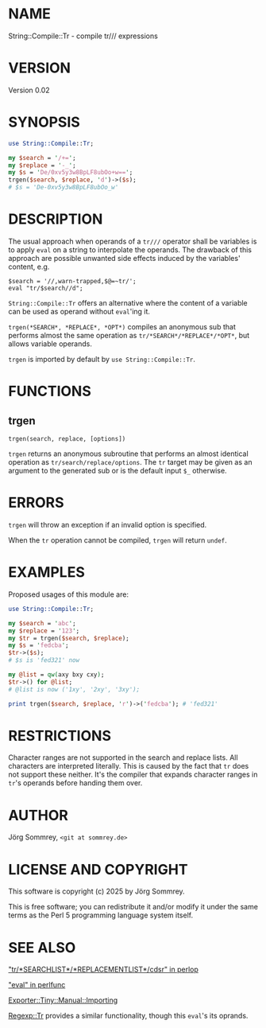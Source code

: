 # NAME

String::Compile::Tr - compile tr/// expressions

# VERSION

Version 0.02

# SYNOPSIS

```perl
use String::Compile::Tr;

my $search = '/+=';
my $replace = '-_';
my $s = 'De/0xv5y3w8BpLF8ubOo+w==';
trgen($search, $replace, 'd')->($s);
# $s = 'De-0xv5y3w8BpLF8ubOo_w'
```

# DESCRIPTION

The usual approach when operands of a `tr///` operator shall be
variables is to apply `eval` on a string to interpolate the operands.
The drawback of this approach are possible unwanted side effects induced
by the variables' content, e.g.

```
$search = '//,warn-trapped,$@=~tr/';
eval "tr/$search//d";
```

`String::Compile::Tr` offers an alternative where the content of a
variable can be used as operand without `eval`'ing it. 

`trgen(*SEARCH*, *REPLACE*, *OPT*)` compiles an anonymous sub that
performs almost the same operation as `tr/*SEARCH*/*REPLACE*/*OPT*`,
but allows variable operands.

`trgen` is imported by default by `use String::Compile::Tr`.

# FUNCTIONS

## trgen

```
trgen(search, replace, [options])
```

`trgen` returns an anonymous subroutine that performs an almost identical 
operation as `tr/search/replace/options`.
The `tr` target may be given as an argument to the generated sub
or is the default input `$_` otherwise.

# ERRORS

`trgen` will throw an exception if an invalid option is specified.

When the `tr` operation cannot be compiled, `trgen` will return
`undef`.

# EXAMPLES

Proposed usages of this module are:

```perl
use String::Compile::Tr;

my $search = 'abc';
my $replace = '123';
my $tr = trgen($search, $replace);
my $s = 'fedcba';
$tr->($s);
# $s is 'fed321' now

my @list = qw(axy bxy cxy);
$tr->() for @list;
# @list is now ('1xy', '2xy', '3xy');

print trgen($search, $replace, 'r')->('fedcba'); # 'fed321'
```

# RESTRICTIONS

Character ranges are not supported in the search and replace lists.
All characters are interpreted literally.
This is caused by the fact that `tr` does not support these neither.
It's the compiler that expands character ranges in `tr`'s operands
before handing them over.

# AUTHOR

Jörg Sommrey, `<git at sommrey.de>`

# LICENSE AND COPYRIGHT

This software is copyright (c) 2025 by Jörg Sommrey.

This is free software; you can redistribute it and/or modify it under
the same terms as the Perl 5 programming language system itself.

# SEE ALSO

["tr/\*SEARCHLIST\*/\*REPLACEMENTLIST\*/cdsr" in perlop](https://metacpan.org/pod/perlop#tr-SEARCHLIST-REPLACEMENTLIST-cdsr)

["eval" in perlfunc](https://metacpan.org/pod/perlfunc#eval)

[Exporter::Tiny::Manual::Importing](https://metacpan.org/pod/Exporter%3A%3ATiny%3A%3AManual%3A%3AImporting)

[Regexp::Tr](https://metacpan.org/pod/Regexp%3A%3ATr) provides a similar functionality, though this `eval`'s
its oprands.
